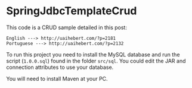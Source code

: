 SpringJdbcTemplateCrud
======================

This code is a CRUD sample detailed in this post: 

    English ---> http://uaihebert.com/?p=2181
    Portuguese ---> http://uaihebert.com/?p=2132
    
To run this project you need to install the MySQL database and run the script (`1.0.0.sql`) found in the folder `src/sql`. You could edit the JAR and connection attributes to use your database.

You will need to install Maven at your PC.
